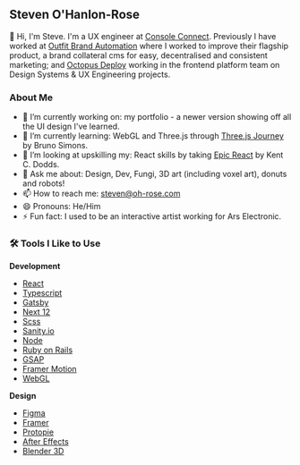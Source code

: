 ## Steven O'Hanlon-Rose

👋 Hi, I'm Steve. I'm a UX engineer at [Console Connect](https://consoleconnect.com/). Previously I have worked at [Outfit Brand Automation](https://outfit.io/) where I worked to improve their flagship product, a brand collateral cms for easy, decentralised and consistent marketing; and [Octopus Deploy](https://octopus.com/) working in the frontend platform team on Design Systems & UX Engineering projects.

### About Me

- 🔭 I’m currently working on: my portfolio - a newer version showing off all the UI design I've learned.
- 🌱 I’m currently learning: WebGL and Three.js through [Three.js Journey](https://threejs-journey.com/) by Bruno Simons.
- 🤔 I’m looking at upskilling my: React skills by taking [Epic React](https://epicreact.dev/) by Kent C. Dodds. 
- 💬 Ask me about: Design, Dev, Fungi, 3D art (including voxel art), donuts and robots!
- 📫 How to reach me: steven@oh-rose.com
- 😄 Pronouns: He/Him
- ⚡ Fun fact: I used to be an interactive artist working for Ars Electronic.

### 🛠️ Tools I Like to Use

**Development**
- [React](https://reactjs.org/)
- [Typescript](https://www.typescriptlang.org/)
- [Gatsby](https://www.gatsbyjs.com/)
- [Next 12](https://nextjs.org/)
- [Scss](https://sass-lang.com/)
- [Sanity.io](https://www.sanity.io/)
- [Node](https://nodejs.org/en/)
- [Ruby on Rails](https://rubyonrails.org/)
- [GSAP](https://greensock.com/gsap/)
- [Framer Motion](https://www.framer.com/motion/)
- [WebGL](https://get.webgl.org/)

**Design**
- [Figma](https://www.figma.com/)
- [Framer](https://www.framer.com/)
- [Protopie](https://www.protopie.io/)
- [After Effects](https://www.adobe.com/au/products/aftereffects.html)
- [Blender 3D](https://www.blender.org/)

